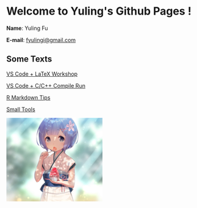 # Welcome to Yuling's Github Pages !

**Name**: Yuling Fu

**E-mail**: fyulingi@gmail.com


## Some Texts

[VS Code + LaTeX Workshop](./VS_Code+LaTeX_Workshop.html)

[VS Code + C/C++ Compile Run](./VS_Code+C(C++).html)

[R Markdown Tips](./R_Markdown_Tips.html)

[Small Tools](./small_tools.html)

<img src='./imgnew_0045.jpg' width="50%" height="50%" />

